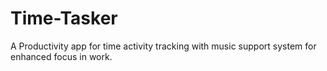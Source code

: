 # Time-Tasker
A Productivity app for time activity tracking with music support system for enhanced focus in work.
